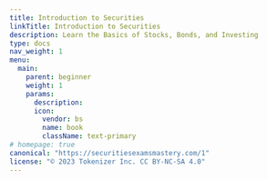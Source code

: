 ```yaml
---
title: Introduction to Securities
linkTitle: Introduction to Securities
description: Learn the Basics of Stocks, Bonds, and Investing
type: docs
nav_weight: 1
menu:
  main:
    parent: beginner
    weight: 1
    params:
      description: 
      icon:
        vendor: bs
        name: book
        className: text-primary
# homepage: true
canonical: "https://securitiesexamsmastery.com/1"
license: "© 2023 Tokenizer Inc. CC BY-NC-SA 4.0"
---
```


